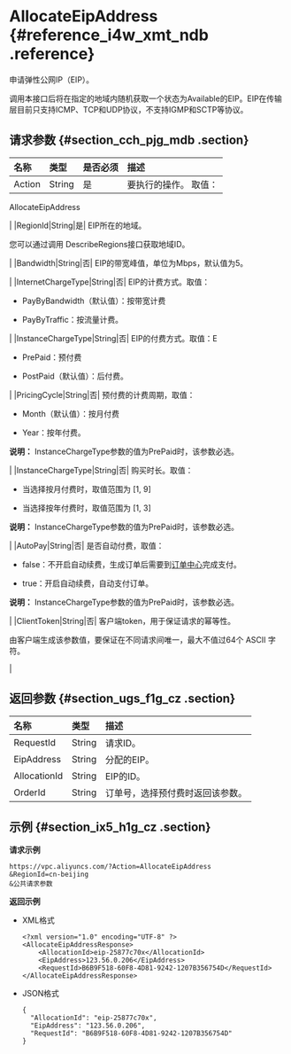 # AllocateEipAddress {#reference_i4w_xmt_ndb .reference}

申请弹性公网IP（EIP）。

调用本接口后将在指定的地域内随机获取一个状态为Available的EIP。EIP在传输层目前只支持ICMP、TCP和UDP协议，不支持IGMP和SCTP等协议。

## 请求参数 {#section_cch_pjg_mdb .section}

|名称|类型|是否必须|描述|
|:-|:-|:---|:-|
|Action|String|是| 要执行的操作。 取值：

 AllocateEipAddress

 |
|RegionId|String|是| EIP所在的地域。

 您可以通过调用 DescribeRegions接口获取地域ID。

 |
|Bandwidth|String|否| EIP的带宽峰值，单位为Mbps，默认值为5。

 |
|InternetChargeType|String|否| EIP的计费方式。取值：

-   PayByBandwidth（默认值）：按带宽计费

-   PayByTraffic：按流量计费。


 |
|InstanceChargeType|String|否| EIP的付费方式。取值：E

 -   PrePaid：预付费

-   PostPaid（默认值）：后付费。


 |
|PricingCycle|String|否| 预付费的计费周期，取值：

 -   Month（默认值）：按月付费

-   Year：按年付费。


 **说明：** InstanceChargeType参数的值为PrePaid时，该参数必选。

 |
|InstanceChargeType|String|否| 购买时长。取值：

 -   当选择按月付费时，取值范围为 \[1, 9\]

-   当选择按年付费时，取值范围为 \[1, 3\]


 **说明：** InstanceChargeType参数的值为PrePaid时，该参数必选。

 |
|AutoPay|String|否| 是否自动付费，取值：

 -   false：不开启自动续费，生成订单后需要到[订单中心](https://expense.console.aliyun.com/?#/order/list/)完成支付。

-   true：开启自动续费，自动支付订单。


 **说明：** InstanceChargeType参数的值为PrePaid时，该参数必选。

 |
|ClientToken|String|否| 客户端token，用于保证请求的幂等性。

 由客户端生成该参数值，要保证在不同请求间唯一，最大不值过64个 ASCII 字符。

 |

## 返回参数 {#section_ugs_f1g_cz .section}

|名称|类型|描述|
|:-|:-|:-|
|RequestId|String|请求ID。|
|EipAddress|String|分配的EIP。|
|AllocationId|String|EIP的ID。|
|OrderId|String|订单号，选择预付费时返回该参数。|

## 示例 {#section_ix5_h1g_cz .section}

**请求示例**

``` {#AllocateEipAddress}
https://vpc.aliyuncs.com/?Action=AllocateEipAddress
&RegionId=cn-beijing
&公共请求参数
```

**返回示例**

-   XML格式

    ```
    <?xml version="1.0" encoding="UTF-8" ?>
    <AllocateEipAddressResponse>
        <AllocationId>eip-25877c70x</AllocationId>
        <EipAddress>123.56.0.206</EipAddress>
        <RequestId>B6B9F518-60F8-4D81-9242-1207B356754D</RequestId>
    </AllocateEipAddressResponse>
    ```

-   JSON格式

    ```
    {
      "AllocationId": "eip-25877c70x",
      "EipAddress": "123.56.0.206",
      "RequestId": "B6B9F518-60F8-4D81-9242-1207B356754D"
    }
    ```


